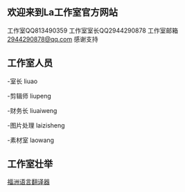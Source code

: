 ## 欢迎来到La工作室官方网站

工作室QQ813490359
工作室室长QQ2944290878
工作室邮箱 2944290878@qq.com
感谢支持


## 工作室人员
-室长   liuao

-剪辑师  liupeng

-财务长  liuaiweng

-图片处理 laizisheng

-素材室  laowang

## 工作室壮举

[福洲语言翻译器](fzzt.html)
